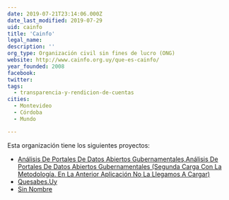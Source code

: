 ```yaml
---
date: 2019-07-21T23:14:06.000Z
date_last_modified: 2019-07-29
uid: cainfo
title: 'Cainfo'
legal_name: 
description: ''
org_type: Organización civil sin fines de lucro (ONG)
website: http://www.cainfo.org.uy/que-es-cainfo/
year_founded: 2008
facebook: 
twitter: 
tags:
  - transparencia-y-rendicion-de-cuentas
cities: 
  - Montevideo
  - Córdoba
  - Mundo

---
```


Esta organización tiene los siguientes proyectos:

- [Análisis De Portales De Datos Abiertos Gubernamentales,Análisis De Portales De Datos Abiertos Gubernamentales (Segunda Carga Con La Metodología. En La Anterior Aplicación No La Llegamos A Cargar)](/proyectos/analisis-de-portales-de-datos-abiertos-gubernamentales,analisis-de-portales-de-datos-abiertos-gubernamentales-segunda-carga-con-la-metodologia-en-la-anterior-aplicacion-no-la-llegamos-a-cargar)
- [Quesabes.Uy](/proyectos/quesabes-uy)
- [Sin Nombre](/proyectos/sin-nombre)
